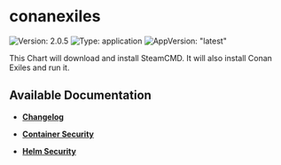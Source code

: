 # conanexiles

![Version: 2.0.5](https://img.shields.io/badge/Version-2.0.5-informational?style=flat-square) ![Type: application](https://img.shields.io/badge/Type-application-informational?style=flat-square) ![AppVersion: "latest"](https://img.shields.io/badge/AppVersion-"latest"-informational?style=flat-square)

This Chart will download and install SteamCMD. It will also install Conan Exiles and run it.

## Available Documentation

- [**Changelog**](CHANGELOG)

- [**Container Security**](container-security)

- [**Helm Security**](helm-security)

